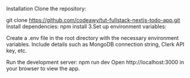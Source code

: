 Installation
Clone the repository:

git clone https://github.com/codeawy/tut-fullstack-nextjs-todo-app.git
Install dependencies: npm install 3.Set up environment variables:

Create a .env file in the root directory with the necessary environment variables. Include details such as MongoDB connection string, Clerk API key, etc.

Run the development server: npm run dev Open http://localhost:3000 in your browser to view the app.
